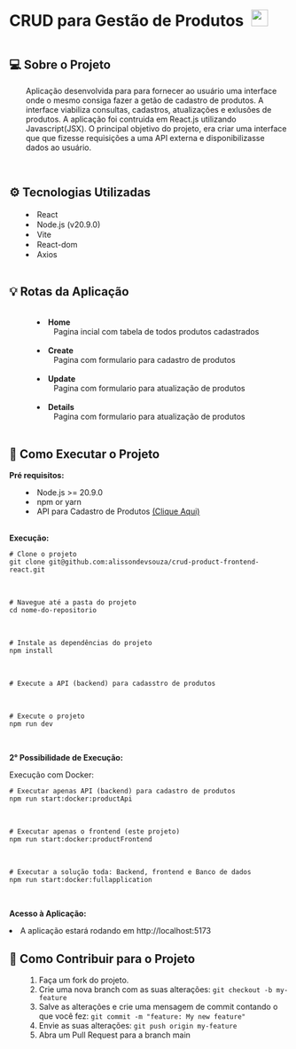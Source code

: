 <div style="display: inline-block;">
    <h1 style="display: inline-block; margin-right: 10px">
        CRUD para Gestão de Produtos
    </h1> 
    <img src="./Shared/pictures/react-icon.svg" 
        height="30" 
        style="display: inline-block;">
</div>

</br>

<h2> 💻 Sobre o Projeto </h2>

<p style="margin-left: 30px;">
    Aplicação desenvolvida para para fornecer ao usuário uma interface onde o mesmo consiga fazer a getão de cadastro de produtos. A interface viabiliza consultas, cadastros, atualizações e exlusões de produtos. A aplicação foi contruida em React.js utilizando Javascript(JSX). O principal objetivo do projeto, era criar uma interface que que fizesse requisições a uma API externa e disponibilizasse dados ao usuário.
</p>

</br>

<h2> ⚙️ Tecnologias Utilizadas</h2>
    <div style="margin-left: 30px;">
        <li>
            React
            <img src="./Shared/pictures/react-icon.svg" height="15">
        </li>
        <li>
            Node.js (v20.9.0)
            <img src="./Shared/pictures/nodejs.png" height="15">
        </li>
        <li>
            Vite
            <img src="./Shared/pictures/vite.svg" height="15">
        </li>
        <li>
            React-dom
            <img src="./Shared/pictures/react-icon.svg" height="15">
        </li>
        <li>
            Axios
            <img src="./Shared/pictures/axios.png" height="15">
        </li>
    </div>

</br>

<h2>💡 Rotas da Aplicação </h2>

</br>

<div style="margin-left: 50px;">
    <li>
        <span> 
            <strong>Home</strong>
        </span> </br>
        <span style="margin-left: 30px"> 
            Pagina incial com tabela de todos produtos cadastrados
        </span>
    </li>
    </br>
    <li>
        <span> 
            <strong>Create</strong>
        </span> </br>
        <span style="margin-left: 30px"> 
            Pagina com formulario para cadastro de produtos
        </span>
    </li>
    </br>
       <li>
        <span> 
            <strong>Update</strong>
        </span> </br>
        <span style="margin-left: 30px"> 
            Pagina com formulario para atualização de produtos
        </span>
    </li>
    </br>
       <li>
        <span> 
            <strong>Details</strong>
        </span> </br>
        <span style="margin-left: 30px"> 
            Pagina com formulario para atualização de produtos
        </span>
    </li>
    </br>
</div>

<h2>🚀 Como Executar o Projeto</h2>

<span> <strong> Pré requisitos: </strong> </span>

<div style="margin-left: 30px;">
    <li>Node.js >= 20.9.0</li>
    <li>npm or yarn</li>
    <li>
       API para Cadastro de Produtos
       <a href="https://github.com/alissondevsouza/http-server-no-framework-js">
        (Clique Aqui)</a>
    </li>
</div>

</br>

<span> <strong>Execução:</strong> </span></br>

~~~
# Clone o projeto
git clone git@github.com:alissondevsouza/crud-product-frontend-react.git
~~~

</br>

~~~
# Navegue até a pasta do projeto
cd nome-do-repositorio
~~~

</br>

~~~
# Instale as dependências do projeto
npm install
~~~

</br>

~~~
# Execute a API (backend) para cadasstro de produtos
~~~

</br>

~~~
# Execute o projeto
npm run dev
~~~

</br>

<span> <strong>2° Possibilidade de Execução:</strong> </span></br>

<span>Execução com Docker:</span></br>

~~~
# Executar apenas API (backend) para cadastro de produtos
npm run start:docker:productApi
~~~

</br>

~~~
# Executar apenas o frontend (este projeto)
npm run start:docker:productFrontend
~~~

</br>

~~~
# Executar a solução toda: Backend, frontend e Banco de dados
npm run start:docker:fullapplication
~~~

</br>

<span> <strong>Acesso à Aplicação:</strong> </span></br>

<li>
    A aplicação estará rodando em http://localhost:5173
</li>

<h2> 💪 Como Contribuir para o Projeto </h2>

<div style="margin-left: 30px;">
    <ol>
        <li>Faça um fork do projeto.</li>
        <li>Crie uma nova branch com as suas alterações:
        <code>git checkout -b my-feature</code></li>
        <li>Salve as alterações e crie uma mensagem de commit contando o que você fez:
        <code>git commit -m "feature: My new feature"</code></li>
        <li>Envie as suas alterações:
        <code>git push origin my-feature</code></li>
        <li>Abra um Pull Request para a branch main</li>
    </ol>
</div>
